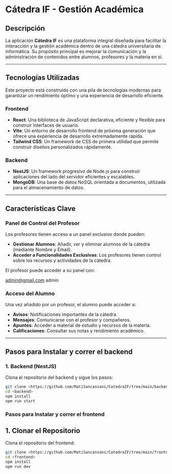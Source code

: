 # Cátedra IF - Gestión Académica

## Descripción
La aplicación **Cátedra IF** es una plataforma integral diseñada para facilitar la interacción y la gestión académica dentro de una cátedra universitaria de informática. Su propósito principal es mejorar la comunicación y la administración de contenidos entre alumnos, profesores y la materia en sí.

---

## Tecnologías Utilizadas

Este proyecto está construido con una pila de tecnologías modernas para garantizar un rendimiento óptimo y una experiencia de desarrollo eficiente.

### Frontend

- **React**: Una biblioteca de JavaScript declarativa, eficiente y flexible para construir interfaces de usuario.
- **Vite**: Un entorno de desarrollo frontend de próxima generación que ofrece una experiencia de desarrollo extremadamente rápida.
- **Tailwind CSS**: Un framework de CSS de primera utilidad que permite construir diseños personalizados rápidamente.

### Backend

- **NestJS**: Un framework progresivo de Node.js para construir aplicaciones del lado del servidor eficientes y escalables.
- **MongoDB**: Una base de datos NoSQL orientada a documentos, utilizada para el almacenamiento de datos.

---

## Características Clave

### Panel de Control del Profesor

Los profesores tienen acceso a un panel exclusivo donde pueden:

- **Gestionar Alumnos**: Añadir, ver y eliminar alumnos de la cátedra (mediante Nombre y Email).
- **Acceder a Funcionalidades Exclusivas**: Los profesores tienen control sobre los recursos y actividades de la cátedra.

El profesor puede acceder a su panel con:

admin@gmail.com
admin

### Acceso del Alumno

Una vez añadido por un profesor, el alumno puede acceder a:

- **Avisos**: Notificaciones importantes de la cátedra.
- **Mensajes**: Comunicarse con el profesor y compañeros.
- **Apuntes**: Acceder a material de estudio y recursos de la materia.
- **Calificaciones**: Consultar sus notas y rendimiento académico.

---

## Pasos para Instalar y correr el backend

### 1. Backend (NestJS)

Clona el repositorio del backend y sigue los pasos:

```bash
git clone <https://github.com/MatiSancassani/CatedraIF/tree/main/backend>
cd <backend>
npm install
npm run start
```
### Pasos para Instalar y correr el frontend

## 1. Clonar el Repositorio

Clona el repositorio del frontend:

```bash
git clone <https://github.com/MatiSancassani/CatedraIF/tree/main/frontend>
cd <frontend>
npm install
npm run dev
```
